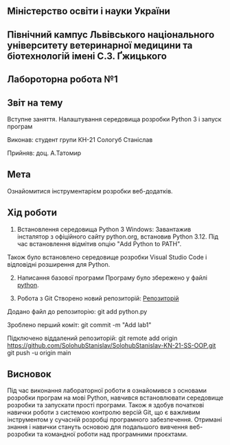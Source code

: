 ## Міністерство освіти і науки України

## Північний кампус Львівського національного університету ветеринарної медицини та біотехнологій імені С.З. Ґжицького

## Лабороторна робота №1

## Звіт на тему
Вступне заняття. Налаштування середовища розробки Python 3 і запуск програм

Виконав: студент групи КН-21 Сологуб Станіслав

Прийняв: доц. А.Татомир

## Мета
Ознайомитися інструментарієм розробки веб-додатків.

## Хід роботи
1. Встановлення середовища Python 3
Windows: Завантажив інсталятор з офіційного сайту python.org, встановив Python 3.12. Під час встановлення відмітив опцію "Add Python to PATH".

Також було встановлено середовище розробки Visual Studio Code і відповідні розширення для Python.

2. Написання базової програми
Програму було збережено у файлі [python](python.py).

3. Робота з Git
Створено новий репозиторій:
[Репозиторій](https://github.com/SolohubStanislav/SolohubStanislav-KN-21-SS-OOP)

Додано файл до репозиторію:
git add python.py

Зроблено перший коміт:
git commit -m "Add lab1"

Підключено віддалений репозиторій:
git remote add origin https://github.com/SolohubStanislav/SolohubStanislav-KN-21-SS-OOP.git
git push -u origin main

## Висновок
Під час виконання лабораторної роботи я ознайомився з основами розробки програм на мові Python, навчився встановлювати середовище розробки та запускати прості програми. Також я здобув початкові навички роботи з системою контролю версій Git, що є важливим інструментом у сучасній розробці програмного забезпечення. Отримані знання і навички стануть основою для подальшого вивчення веб-розробки та командної роботи над програмними проєктами.